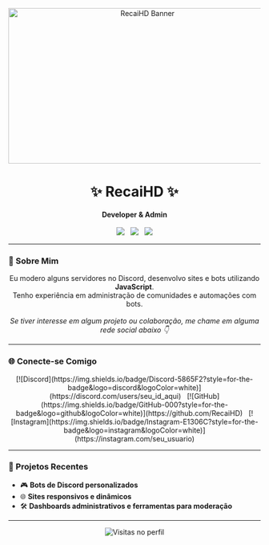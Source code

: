 <!-- README.md estilizado -->
<p align="center">
  <img src="https://i.postimg.cc/13PwTKjJ/did-a-frieren-screenshot-redraw-v0-9dgb7aehdjnc1.webp" width="540" height="310" alt="RecaiHD Banner"/>
</p>

<h1 align="center">✨ RecaiHD ✨</h1>

<p align="center">
  <strong>Developer & Admin</strong><br><br>

  <img src="https://img.shields.io/badge/JavaScript-F7DF1E?style=for-the-badge&logo=javascript&logoColor=black" />
  &nbsp;
  <img src="https://img.shields.io/badge/HTML-E34F26?style=for-the-badge&logo=html5&logoColor=white" />
  &nbsp;
  <img src="https://img.shields.io/badge/CSS-1572B6?style=for-the-badge&logo=css3&logoColor=white" />
</p>

---

### 🧠 Sobre Mim

<p align="center">
  Eu modero alguns servidores no Discord, desenvolvo sites e bots utilizando <strong>JavaScript</strong>.<br>
  Tenho experiência em administração de comunidades e automações com bots.<br><br>
  <em>Se tiver interesse em algum projeto ou colaboração, me chame em alguma rede social abaixo 👇</em>
</p>

---

### 🌐 Conecte-se Comigo

<p align="center">
  [![Discord](https://img.shields.io/badge/Discord-5865F2?style=for-the-badge&logo=discord&logoColor=white)](https://discord.com/users/seu_id_aqui)
  &nbsp;
  [![GitHub](https://img.shields.io/badge/GitHub-000?style=for-the-badge&logo=github&logoColor=white)](https://github.com/RecaiHD)
  &nbsp;
  [![Instagram](https://img.shields.io/badge/Instagram-E1306C?style=for-the-badge&logo=instagram&logoColor=white)](https://instagram.com/seu_usuario)
</p>

---

### 🚀 Projetos Recentes

- 🎮 **Bots de Discord personalizados**
- 🌐 **Sites responsivos e dinâmicos**
- 🛠️ **Dashboards administrativos e ferramentas para moderação**

---

<p align="center">
  <img src="https://komarev.com/ghpvc/?username=RecaiHD&style=flat-square&color=blue" alt="Visitas no perfil"/>
</p>
